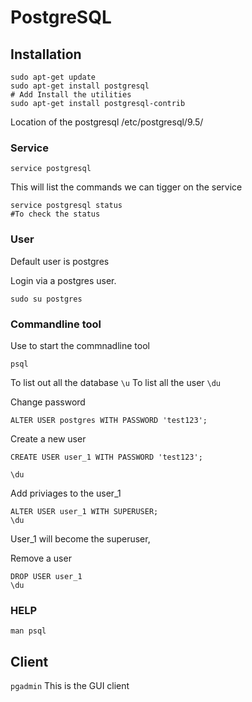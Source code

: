 # PostgreSQL

## Installation

```
sudo apt-get update
sudo apt-get install postgresql
# Add Install the utilities
sudo apt-get install postgresql-contrib 
```

Location of the postgresql 
/etc/postgresql/9.5/ 


### Service 
``` 
service postgresql 
```
This will list the commands we can tigger on the service
```
service postgresql status 
#To check the status
```

### User
Default user is postgres

Login via a postgres user.
```
sudo su postgres
```

### Commandline tool

Use to start the commnadline tool
```
psql
```
To list out all the database ```\u``` 
To list all the user ```\du```


Change password 
``` 
ALTER USER postgres WITH PASSWORD 'test123'; 
```

Create a new user
```
CREATE USER user_1 WITH PASSWORD 'test123';

\du
```

Add priviages to the user_1
``` 
ALTER USER user_1 WITH SUPERUSER;
\du 
```
User_1 will become the superuser,


Remove a user
``` 
DROP USER user_1
\du
```
### HELP
``` man psql ```


## Client 
```pgadmin``` This is the GUI client




